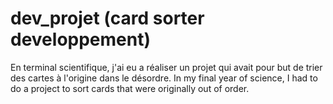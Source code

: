 # dev_projet (card sorter developpement)
En terminal scientifique, j'ai eu a réaliser un projet qui avait pour but de trier des cartes à l'origine dans le désordre. 
In my final year of science, I had to do a project to sort cards that were originally out of order. 
